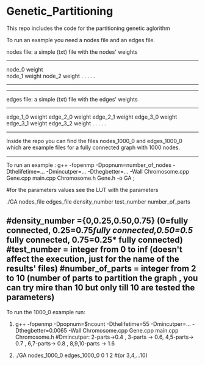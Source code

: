 # Genetic_Partitioning

This repo includes the code for the partitioning genetic aglorithm 

To run an example you need a nodes file and an edges file.

nodes file:
a simple (txt) file with the nodes' weights 
____________________________________
node_0 weight  
node_1 weight
node_2 weight
.
.
.
.
.

__________________________________


**************************************

edges file:
a simple (txt) file with the edges' weights
__________________________________
edge_1_0 weight
edge_2_0 weight
edge_2_1 weight
edge_3_0 weight
edge_3_1 weight
edge_3_2 weight
.
.
.
.
.
__________________________________


Inside the repo you can find the files nodes_1000_0 and edges_1000_0 which are example files for a fully connected graph with 1000 nodes. 

------------------------------------------------------------------------------------------------------------------------------------------------------------
To run an example :
g++  -fopenmp -Dpopnum=number_of_nodes -Dthelifetime=... -Dmincutper=... -Dthegbetter=... -Wall Chromosome.cpp Gene.cpp main.cpp Chromosome.h Gene.h  -o GA ;

#for the parameters values see the LUT with the parameters 

./GA nodes_file edges_file density_number test_number number_of_parts

#density_number ={0,0.25,0.50,0.75} (0=fully connected, 0.25=0.75*fully connected,0.50=0.5* fully connected, 0.75=0.25* fully connected)
#test_number = integer from 0 to inf (doesn't affect the execution, just for  the name of the results' files)
#number_of_parts = integer from 2 to 10 (number of parts to partition the graph , you can try mire than 10 but only till 10 are tested the parameters)
-------------------------------------------------------------------------------------------------------------------------------------------------------
To  run the 1000_0 example run:
1. g++  -fopenmp -Dpopnum=$ncount -Dthelifetime=55 -Dmincutper=...  -Dthegbetter=0.0065 -Wall Chromosome.cpp Gene.cpp main.cpp Chromosome.h
#Dmincutper: 2-parts->0.4 , 3-parts -> 0.6, 4,5-parts-> 0.7 , 6,7-parts-> 0.8 , 8,9,10-parts -> 1.6

2. ./GA nodes_1000_0 edges_1000_0 0 1 2 #(or 3,4,...10) 




